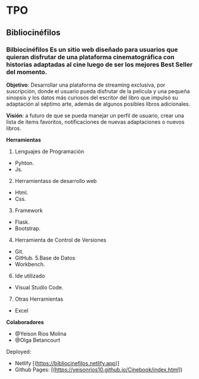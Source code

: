 # TPO
## Bibliocinéfilos
### Bilbiocinéfilos Es un sitio web diseñado para usuarios que quieran disfrutar de una plataforma cinematográfica con historias adaptadas al cine luego de ser los mejores Best Seller del momento.
 
**Objetivo**: Desarrollar una plataforma de streaming exclusiva, por suscripción, donde el usuario pueda disfrutar de la película y una pequeña sinopsis y los datos más curiosos del escritor del libro que impulsó su adaptación al séptimo arte, además de algunos posibles libros adicionales.

**Visión**: a futuro de que se pueda manejar un perfil de usuario, crear una lista de ítems favoritos, notificaciones de nuevas adaptaciones o nuevos libros.

**Herramientas**
1. Lenguajes de Programación
- Pyhton.
- Js.
  
2. Herramientass de desarrollo web
  - Html.
  - Css.
3. Framework
  - Flask.
  - Bootstrap.
4. Herramienta de Control de Versiones
  - Git.
  - GitHub.
5.Base de Datos
  - Workbench.
6. Ide utilizado
  - Visual Studio Code.
7. Otras Herramientas
  - Excel
  
**Colaboradores**
- @Yeison Rios Molina
- @Olga Betancourt

Deployed:
- Netlify [(https://bibliocinefilos.netlify.app)]
- Github Pages: [(https://yeisonrios10.github.io/Cinebook/index.html])
